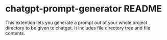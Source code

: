 # chatgpt-prompt-generator README

This extention lets you generate a prompt out of your whole project directory to be given to chatgpt. It includes file directory tree and file contents. 